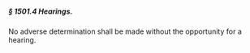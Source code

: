 ##### § 1501.4 Hearings. #####

No adverse determination shall be made without the opportunity for a hearing.